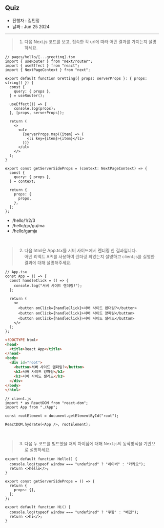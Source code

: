 ## Quiz

- 진행자 : 김민정
- 날짜 : Jun 25 2024 <!-- e.g. Aug 4 2023 -->

---

<!--
1. 질문은 이해하기 쉽고 명확하게 적는다.
2. 문제는 아래의 예시를 참고해 작성한다.
3. 문제의 정답은 주석으로 표기한다.
-->

> 1. 다음 Next.js 코드를 보고, 접속한 각 url에 따라 어떤 결과를 가지는지 설명하세요.

```tsx
// pages/hello/[...greeting].tsx
import { useRouter } from "next/router";
import { useEffect } from "react";
import { NextPageContext } from "next";

export default function Gretting({ props: serverProps }: { props: string[] }) {
  const {
    query: { props },
  } = useRouter();

  useEffect(() => {
    console.log(props);
  }, [props, serverProps]);

  return (
    <>
      <ul>
        {serverProps.map((item) => (
          <li key={item}>{item}</li>
        ))}
      </ul>
    </>
  );
}

export const getServerSideProps = (context: NextPageContext) => {
  const {
    query: { props },
  } = context;

  return {
    props: {
      props,
    },
  };
};
```

- /hello/1/2/3
- /hello/go/gu/ma
- /hello/gamja

<!--
답:
- /hello/1/2/3
props는 ['1', '2', '3'], console.log에 ['1', '2', '3']이 출력됨.
<li>1</li>
<li>2</li>
<li>3</li>

- /hello/go/gu/ma
props는 ['go', 'gu', 'ma'], console.log에 ['go', 'gu', 'ma']이 출력됨.
<li>go</li>
<li>gu</li>
<li>ma</li>

- /hello/go/gu/ma
props는 ['gamja', console.log에 ['gamja']가 출력됨.
<li>gamja</li>

- /hello/gamja


-->

<br/>

> 2. 다음 html은 App.tsx를 서버 사이드에서 렌더링 한 결과입니다.  
>    어떤 리액트 API를 사용하여 렌더링 되었는지 설명하고 client.js를 실행한 결과에 대해 설명해주세요.

```tsx
// App.tsx
const App = () => {
  const handleClick = () => {
    console.log("서버 사이드 렌더링!");
  };

  return (
    <>
      <button onClick={handleClick}>서버 사이드 렌더링?</button>
      <button onClick={handleClick}>서버 사이드 양파링</button>
      <button onClick={handleClick}>서버 사이드 샐러드</button>
    </>
  );
};
```

```html
<!DOCTYPE html>
<head>
  <title>React App</title>
</head>
<body>
  <div id="root">
    <button>서버 사이드 렌더링?</button>
    <h2>서버 사이드 양파링</h2>
    <h3>서버 사이드 샐러드</h3>
  </div>
</body>
</html>
```

```tsx
// client.js
import * as ReactDOM from "react-dom";
import App from "./App";

const rootElement = document.getElementById("root");

ReactDOM.hydrate(<App />, rootElement);
```

<!--
답 :
html에 data-reactroot 속성이 없으므로 App.tsx는 renderToStaticMarkup으로 렌더링 되었습니다.
따라서 해당 html은 순수한 HTML 문자열이기 때문에 hydrate를 실행하면 내부적으로 다음과 같은 과정이 수행됩니다.

1. hydrate가 인자로 주어진 리액트 컴포넌트에 대해 렌더링을 수행한다.
2. hydrate가 수행한 렌더링 결과와 인수로 넘겨받은 HTML을 비교한다.
3. HTML을 비교하였을 때 차이점이 있으므로 (data-reactroot 속성) hydrate가 렌더링한 결과를 기준으로 웹페이지를 일치시킵니다.
4. 이후 이벤트 핸들러가 연결됩니다.

결론적으로 두 번 렌더링 된다.

-->

<br/>

> 3. 다음 두 코드를 빌드했을 때의 차이점에 대해 Next.js의 동작방식을 기반으로 설명하세요.

```tsx
export default function Hello() {
  console.log(typeof window === "undefined" ? "네이버" : "카카오");
  return <>hello</>;
}

export const getServerSideProps = () => {
  return {
    props: {},
  };
};
```

```tsx
export default function Hi() {
  console.log(typeof window === "undefined" ? "쿠팡" : "배민");
  return <>hi</>;
}
```

<!--
답 :
(70점)
Hello는 getServerSideProps를 가지고 빌드되어 서버 사이드 런타임 체크가 되고, 서버 사이드에서 렌더링 된다. 또한 console.log()가 서버에 기록되어 window가 undefined이므로 '네이버'라는 문자열이 기록된다.

Hi는 getServerSideProps가 없이 빌드되어 서버 사이드 렌더링이 필요없는 정적인 페이지로 분류되고, 빌드 결과물에서 애초에 typeof window === 'undefined' ? '쿠팡'  : '배민'이 단순히 '배민'으로 축약되어 있다.

(30점)
getServerSideProps가 없으면 서버에서 실행하지 않아도 되는 페이지로 처리하고 typeof window의 처리를 모두 object로 바꾼 다음, 빌드 시점에 미리 트리쉐이킹을 해버리기 때문이다.

트리쉐이킹이란 ?  JavaScript 번들링 과정에서 사용되지 않는 코드(데드 코드)를 제거하는 것
-->
